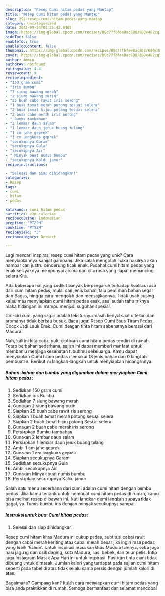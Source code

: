 ```yaml
---
description: "Resep Cumi hitam pedas yang Mantap"
title: "Resep Cumi hitam pedas yang Mantap"
slug: 295-resep-cumi-hitam-pedas-yang-mantap
category: Uncategorized
date: 2022-09-24T05:25:42.840Z
image: https://img-global.cpcdn.com/recipes/08c77fbfee8ac608/680x482cq70/cumi-hitam-pedas-foto-resep-utama.jpg
hideToc: false
enableToc: true
enableTocContent: false
thumbnail: https://img-global.cpcdn.com/recipes/08c77fbfee8ac608/680x482cq70/cumi-hitam-pedas-foto-resep-utama.jpg
cover: https://img-global.cpcdn.com/recipes/08c77fbfee8ac608/680x482cq70/cumi-hitam-pedas-foto-resep-utama.jpg
author: Admin
authorAv: notfound
ratingvalue: 4.4
reviewcount: 9
recipeingredient:
- "150 gram cumi"
- "iris Bumbu"
- "7 siung bawang merah"
- "2 siung bawang putih"
- "25 buah cabe rawit iris serong"
- "1 buah tomat merah potong sesuai selera"
- "2 buah tomat hijau potong Sesuai selera"
- "2 buah cabe merah iris serong"
- " Bumbu tambahan"
- "2 lembar daun salam"
- "1 lembar daun jeruk buang tulang"
- "1 cm jahe geprek"
- "1 cm lengkuas geprek"
- "secukupnya Garam"
- "secukupnya Gula"
- "secukupnya Air"
- " Minyak buat numis bumbu"
- "secukupnya Kaldu jamur"
recipeinstructions:

- "Selesai dan siap dihidangkan!"
categories:
- Resep
tags:
- cumi
- hitam
- pedas

katakunci: cumi hitam pedas 
nutrition: 220 calories
recipecuisine: Indonesian
preptime: "PT22M"
cooktime: "PT52M"
recipeyield: "3"
recipecategory: Dessert

---
```





Lagi mencari inspirasi resep cumi hitam pedas yang unik? Cara menyiapkannya sangat gampang. Jika salah mengolah maka hasilnya akan hambar dan justru cenderung tidak enak. Padahal cumi hitam pedas yang enak selayaknya mempunyai aroma dan cita rasa yang dapat memancing selera Kita.





Ada beberapa hal yang sedikit banyak berpengaruh terhadap kualitas rasa dari cumi hitam pedas, mulai dari jenis bahan, lalu pemilihan bahan segar dan Bagus, hingga cara mengolah dan menyajikannya. Tidak usah pusing kalau mau menyiapkan cumi hitam pedas enak,      asal sudah tahu triknya maka hidangan ini mampu menjadi suguhan spesial.














Ciri-ciri cumi yang segar adalah teksturnya masih kenyal saat ditekan dan aromanya tidak berbau busuk. Baca juga: Resep Cumi Saus Tiram Pedas, Cocok Jadi Lauk Enak. Cumi dengan tinta hitam sebenarnya berasal dari Madura.






Nah, kali ini kita coba, yuk, ciptakan cumi hitam pedas sendiri di rumah. Tetap berbahan sederhana, sajian ini dapat memberi manfaat untuk membantu menjaga kesehatan tubuhmu sekeluarga. Kamu dapat menyiapkan Cumi hitam pedas memakai 18 jenis bahan dan 0 langkah pembuatan. Berikut ini langkah-langkah untuk menyiapkan hidangannya.

<!--inarticleads1-->

##### Bahan-bahan dan bumbu yang digunakan dalam menyiapkan Cumi hitam pedas:

1. Sediakan 150 gram cumi
1. Sediakan iris Bumbu
1. Sediakan 7 siung bawang merah
1. Gunakan 2 siung bawang putih
1. Siapkan 25 buah cabe rawit iris serong
1. Siapkan 1 buah tomat merah potong sesuai selera
1. Siapkan 2 buah tomat hijau potong Sesuai selera
1. Gunakan 2 buah cabe merah iris serong
1. Persiapkan  Bumbu tambahan
1. Gunakan 2 lembar daun salam
1. Persiapkan 1 lembar daun jeruk buang tulang
1. Ambil 1 cm jahe geprek
1. Gunakan 1 cm lengkuas geprek
1. Siapkan secukupnya Garam
1. Sediakan secukupnya Gula
1. Ambil secukupnya Air
1. Gunakan  Minyak buat numis bumbu
1. Persiapkan secukupnya Kaldu jamur


Salah satu menu sederhana dari cumi adalah cumi hitam dengan bumbu pedas. Jika kamu tertarik untuk membuat cumi hitam pedas di rumah, kamu bisa melihat resep di bawah ini. Ikuti langkah demi langkah supaya tidak gagal, ya. Tumis bumbu iris dengan minyak secukupnya sampai. 

<!--inarticleads2-->

##### Instruksi untuk buat Cumi hitam pedas:


1. Selesai dan siap dihidangkan!

Resep cumi hitam khas Madura ini cukup pedas, subtitusi cabai rawit dengan cabai merah keriting atau cabai merah besar jika ingin rasa pedas yang lebih &#39;kalem&#39;. Untuk inspirasi masakan khas Madura lainnya, coba juga nasi jagung dan osik daging, soto Madura, nasi bebek, dan telur petis. Intip juga Instagram Masak Apa Hari Ini untuk inspirasi. Pastikan tinta cumi tidak dibuang untuk dimasak. Jumlah kalori yang terdapat pada sajian cumi hitam seperti pada tabel di atas tidak selalu sama persis dengan jumlah kalori di atas. 

Bagaimana? Gampang kan? Itulah cara menyiapkan cumi hitam pedas yang bisa anda praktikkan di rumah. Semoga bermanfaat dan selamat mencoba!

